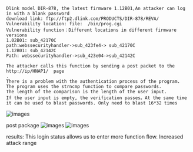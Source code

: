 ```
Dlink model DIR-878, the latest firmware 1.12B01,An attacker can log in with a blank password
download link: ftp://ftp2.dlink.com/PRODUCTS/DIR-878/REVA/
Vulnerability location: file:  /bin/prog.cgi
Vulnerability function：Different locations in different firmware versions
1.02B01: sub_42170C
path:webssecurityhandler->sub_423fe4-> sub_42170C
1.12B01: sub_42142C
Path: webssecurityhandler->sub_423e04->sub_42142C

The attacker calls this function by sending a post packet to the http://ip/HNAP1/  page
.
There is a problem with the authentication process of the program.
The program uses the strncmp function to compare passwords.
The length of the comparison is the length of the user input.
If the user input is empty, the verification passes。At the same time it can be used to blast passwords. Only need to blast 16*32 times
```
![images](https://github.com/WhooAmii/iot/blob/master/DIR-878/5.png)

post package 
![images](https://github.com/WhooAmii/iot/blob/master/DIR-878/6.png)
![images](https://github.com/WhooAmii/iot/blob/master/DIR-878/7.png)

results:
This login status allows us to enter more function flow. Increased attack range
